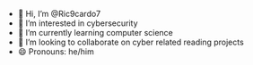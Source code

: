 - 👋 Hi, I’m @Ric9cardo7
- 👀 I’m interested in cybersecurity
- 🌱 I’m currently learning computer science
- 💞️ I’m looking to collaborate on cyber related reading projects 
- 😄 Pronouns: he/him

<!---
Ric9cardo7/Ric9cardo7 is a ✨ special ✨ repository because its `README.md` (this file) appears on your GitHub profile.
You can click the Preview link to take a look at your changes.
--->
